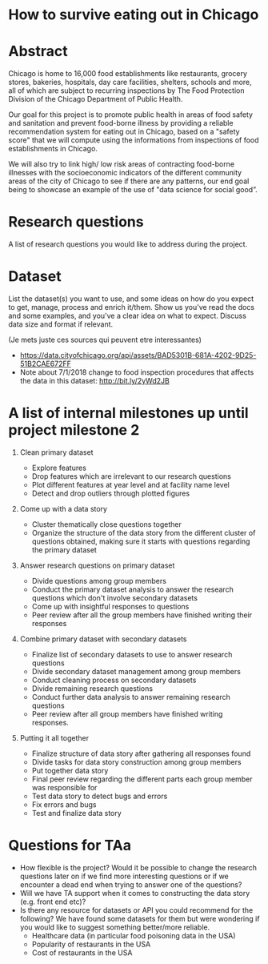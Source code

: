 # How to survive eating out in Chicago

# Abstract
Chicago is home to 16,000 food establishments like restaurants, grocery stores, bakeries, hospitals, day care facilities, shelters, schools and more, all of which are subject to recurring inspections by The Food Protection Division of the Chicago Department of Public Health.

Our goal for this project is to promote public health in areas of food safety and sanitation and prevent food-borne illness by providing a reliable recommendation system for eating out in Chicago, based on a "safety score" that we will compute using the informations from inspections of food establishments in Chicago.

We will also try to link high/ low risk areas of contracting food-borne illnesses with the socioeconomic indicators of the different community areas of the city of Chicago to see if there are any patterns, our  end goal being to showcase an example of the use of "data science for social good”.

# Research questions
A list of research questions you would like to address during the project. 

# Dataset
List the dataset(s) you want to use, and some ideas on how do you expect to get, manage, process and enrich it/them. Show us you've read the docs and some examples, and you've a clear idea on what to expect. Discuss data size and format if relevant.

(Je mets juste ces sources qui peuvent etre interessantes)
- https://data.cityofchicago.org/api/assets/BAD5301B-681A-4202-9D25-51B2CAE672FF
- Note about 7/1/2018 change to food inspection procedures that affects the data in this dataset: http://bit.ly/2yWd2JB

# A list of internal milestones up until project milestone 2
1. Clean primary dataset 
 
    * Explore features
    * Drop features which are irrelevant to our research questions
    * Plot different features at year level and at facility name level
    * Detect and drop outliers through plotted figures

1. Come up with a data story

    * Cluster thematically close questions together
    * Organize the structure of the data story from the different cluster of questions obtained, making sure it starts with questions regarding the primary dataset

1. Answer research questions on primary dataset

    * Divide questions among group members
    * Conduct the primary dataset analysis to answer the research questions which don't involve secondary datasets
    * Come up with insightful responses to questions
    * Peer review after all the group members have finished writing their responses

1. Combine primary dataset with secondary datasets

    * Finalize list of secondary datasets to use to answer research questions
    * Divide secondary dataset management among group members
    * Conduct cleaning process on secondary datasets
    * Divide remaining research questions
    * Conduct further data analysis to answer remaining research questions
    * Peer review after all group members have finished writing responses.

1. Putting it all together

    * Finalize structure of data story after gathering all responses found
    * Divide tasks for data story construction among group members
    * Put together data story
    * Final peer review regarding the different parts each group member was responsible for
    * Test data story to detect bugs and errors
    * Fix errors and bugs
    * Test and finalize data story


# Questions for TAa
* How flexible is the project? Would it be possible to change the research questions later on if we find more interesting questions or if we encounter a dead end when trying to answer one of the questions?
* Will we have TA support when it comes to constructing the data story (e.g. front end etc)?
* Is there any resource for datasets or API you could recommend for the following? We have found some datasets for them but were wondering if you would like to suggest something better/more reliable.
    * Healthcare data (in particular food poisoning data in the USA)
    * Popularity of restaurants in the USA
    * Cost of restaurants in the USA
